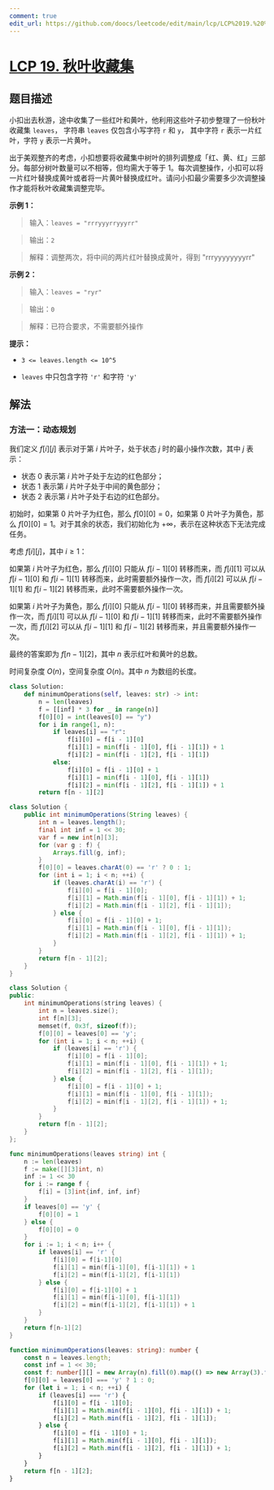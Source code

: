 ```yaml
---
comment: true
edit_url: https://github.com/doocs/leetcode/edit/main/lcp/LCP%2019.%20%E7%A7%8B%E5%8F%B6%E6%94%B6%E8%97%8F%E9%9B%86/README.md
---
```


# [LCP 19. 秋叶收藏集](https://leetcode.cn/problems/UlBDOe)

## 题目描述

<!-- 这里写题目描述 -->

小扣出去秋游，途中收集了一些红叶和黄叶，他利用这些叶子初步整理了一份秋叶收藏集 `leaves`， 字符串 `leaves` 仅包含小写字符 `r` 和 `y`， 其中字符 `r` 表示一片红叶，字符 `y` 表示一片黄叶。

出于美观整齐的考虑，小扣想要将收藏集中树叶的排列调整成「红、黄、红」三部分。每部分树叶数量可以不相等，但均需大于等于 1。每次调整操作，小扣可以将一片红叶替换成黄叶或者将一片黄叶替换成红叶。请问小扣最少需要多少次调整操作才能将秋叶收藏集调整完毕。

**示例 1：**

> 输入：`leaves = "rrryyyrryyyrr"`

>

> 输出：`2`

>

> 解释：调整两次，将中间的两片红叶替换成黄叶，得到 "rrryyyyyyyyrr"

**示例 2：**

> 输入：`leaves = "ryr"`

>

> 输出：`0`

>

> 解释：已符合要求，不需要额外操作

**提示：**

-   `3 <= leaves.length <= 10^5`

-   `leaves` 中只包含字符 `'r'` 和字符 `'y'`

## 解法

### 方法一：动态规划

我们定义 $f[i][j]$ 表示对于第 $i$ 片叶子，处于状态 $j$ 时的最小操作次数，其中 $j$ 表示：

-   状态 $0$ 表示第 $i$ 片叶子处于左边的红色部分；
-   状态 $1$ 表示第 $i$ 片叶子处于中间的黄色部分；
-   状态 $2$ 表示第 $i$ 片叶子处于右边的红色部分。

初始时，如果第 $0$ 片叶子为红色，那么 $f[0][0] = 0$，如果第 $0$ 片叶子为黄色，那么 $f[0][0] = 1$。对于其余的状态，我们初始化为 $+\infty$，表示在这种状态下无法完成任务。

考虑 $f[i][j]$，其中 $i \ge 1$：

如果第 $i$ 片叶子为红色，那么 $f[i][0]$ 只能从 $f[i-1][0]$ 转移而来，而 $f[i][1]$ 可以从 $f[i-1][0]$ 和 $f[i-1][1]$ 转移而来，此时需要额外操作一次，而 $f[i][2]$ 可以从 $f[i-1][1]$ 和 $f[i-1][2]$ 转移而来，此时不需要额外操作一次。

如果第 $i$ 片叶子为黄色，那么 $f[i][0]$ 只能从 $f[i-1][0]$ 转移而来，并且需要额外操作一次，而 $f[i][1]$ 可以从 $f[i-1][0]$ 和 $f[i-1][1]$ 转移而来，此时不需要额外操作一次，而 $f[i][2]$ 可以从 $f[i-1][1]$ 和 $f[i-1][2]$ 转移而来，并且需要额外操作一次。

最终的答案即为 $f[n-1][2]$，其中 $n$ 表示红叶和黄叶的总数。

时间复杂度 $O(n)$，空间复杂度 $O(n)$。其中 $n$ 为数组的长度。

<!-- tabs:start -->

```python
class Solution:
    def minimumOperations(self, leaves: str) -> int:
        n = len(leaves)
        f = [[inf] * 3 for _ in range(n)]
        f[0][0] = int(leaves[0] == "y")
        for i in range(1, n):
            if leaves[i] == "r":
                f[i][0] = f[i - 1][0]
                f[i][1] = min(f[i - 1][0], f[i - 1][1]) + 1
                f[i][2] = min(f[i - 1][2], f[i - 1][1])
            else:
                f[i][0] = f[i - 1][0] + 1
                f[i][1] = min(f[i - 1][0], f[i - 1][1])
                f[i][2] = min(f[i - 1][2], f[i - 1][1]) + 1
        return f[n - 1][2]
```

```java
class Solution {
    public int minimumOperations(String leaves) {
        int n = leaves.length();
        final int inf = 1 << 30;
        var f = new int[n][3];
        for (var g : f) {
            Arrays.fill(g, inf);
        }
        f[0][0] = leaves.charAt(0) == 'r' ? 0 : 1;
        for (int i = 1; i < n; ++i) {
            if (leaves.charAt(i) == 'r') {
                f[i][0] = f[i - 1][0];
                f[i][1] = Math.min(f[i - 1][0], f[i - 1][1]) + 1;
                f[i][2] = Math.min(f[i - 1][2], f[i - 1][1]);
            } else {
                f[i][0] = f[i - 1][0] + 1;
                f[i][1] = Math.min(f[i - 1][0], f[i - 1][1]);
                f[i][2] = Math.min(f[i - 1][2], f[i - 1][1]) + 1;
            }
        }
        return f[n - 1][2];
    }
}
```

```cpp
class Solution {
public:
    int minimumOperations(string leaves) {
        int n = leaves.size();
        int f[n][3];
        memset(f, 0x3f, sizeof(f));
        f[0][0] = leaves[0] == 'y';
        for (int i = 1; i < n; ++i) {
            if (leaves[i] == 'r') {
                f[i][0] = f[i - 1][0];
                f[i][1] = min(f[i - 1][0], f[i - 1][1]) + 1;
                f[i][2] = min(f[i - 1][2], f[i - 1][1]);
            } else {
                f[i][0] = f[i - 1][0] + 1;
                f[i][1] = min(f[i - 1][0], f[i - 1][1]);
                f[i][2] = min(f[i - 1][2], f[i - 1][1]) + 1;
            }
        }
        return f[n - 1][2];
    }
};
```

```go
func minimumOperations(leaves string) int {
	n := len(leaves)
	f := make([][3]int, n)
	inf := 1 << 30
	for i := range f {
		f[i] = [3]int{inf, inf, inf}
	}
	if leaves[0] == 'y' {
		f[0][0] = 1
	} else {
		f[0][0] = 0
	}
	for i := 1; i < n; i++ {
		if leaves[i] == 'r' {
			f[i][0] = f[i-1][0]
			f[i][1] = min(f[i-1][0], f[i-1][1]) + 1
			f[i][2] = min(f[i-1][2], f[i-1][1])
		} else {
			f[i][0] = f[i-1][0] + 1
			f[i][1] = min(f[i-1][0], f[i-1][1])
			f[i][2] = min(f[i-1][2], f[i-1][1]) + 1
		}
	}
	return f[n-1][2]
}
```

```ts
function minimumOperations(leaves: string): number {
    const n = leaves.length;
    const inf = 1 << 30;
    const f: number[][] = new Array(n).fill(0).map(() => new Array(3).fill(inf));
    f[0][0] = leaves[0] === 'y' ? 1 : 0;
    for (let i = 1; i < n; ++i) {
        if (leaves[i] === 'r') {
            f[i][0] = f[i - 1][0];
            f[i][1] = Math.min(f[i - 1][0], f[i - 1][1]) + 1;
            f[i][2] = Math.min(f[i - 1][2], f[i - 1][1]);
        } else {
            f[i][0] = f[i - 1][0] + 1;
            f[i][1] = Math.min(f[i - 1][0], f[i - 1][1]);
            f[i][2] = Math.min(f[i - 1][2], f[i - 1][1]) + 1;
        }
    }
    return f[n - 1][2];
}
```

<!-- tabs:end -->

<!-- end -->
